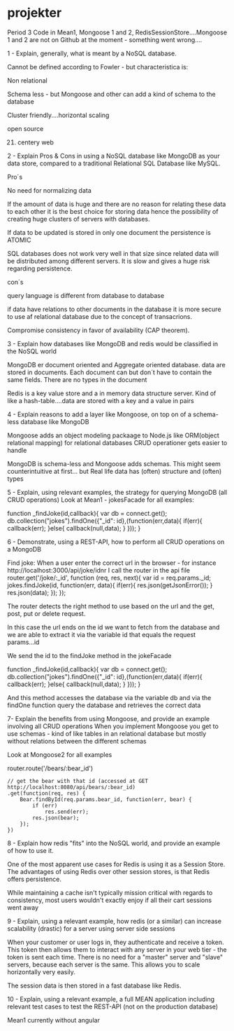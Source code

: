 # projekter
Period 3
Code in Mean1, Mongoose 1 and 2, RedisSessionStore....Mongoose 1 and 2 are not on Github at the moment - something went wrong....

1 - Explain, generally, what is meant by a NoSQL database. 

Cannot be defined according to Fowler - but characteristica is:

Non relational

Schema less - but Mongoose and other can add a kind of schema to the database

Cluster friendly....horizontal scaling

open source

21. centery web

2 - Explain Pros & Cons in using a NoSQL database like MongoDB as your data store, compared to a traditional Relational SQL Database like MySQL.

Pro´s 

No need for normalizing data

If the amount of data is huge and there are no reason for relating these data to each other it is the best choice for storing data hence the possibility of creating huge clusters of servers with databases.

If data to be updated is stored in only one document the persistence is ATOMIC

SQL databases does not work very well in that size since related data will be distributed among different servers. It is slow and gives a huge risk regarding persistence. 

con´s

query language is different from database to database

if data have relations to other documents in the database it is more secure to use af relational database due to the concept of transacrions.

Compromise consistency in favor of availability (CAP theorem).

3 - Explain how databases like MongoDB and redis would be classified in the NoSQL world 

MongoDB er document oriented and Aggregate oriented database. data are stored in documents. Each document can but don´t have to contain the same fields. There are no types in the document

Redis is a key value store and a in memory data structure server. Kind of like a hash-table....data are stored with a key and a value in pairs

4 - Explain reasons to add a layer like Mongoose, on top on of a schema-less database like MongoDB 

Mongoose adds an object modeling packaage to Node.js like ORM(object relational mapping) for relational databases
CRUD operationer gets easier to handle

MongoDB is schema-less and Mongoose adds schemas. This might seem counterintuitive at first... but Real life data has (often) structure and (often) types

5 - Explain, using relevant examples, the strategy for querying MongoDB (all CRUD operations) 
Look at Mean1 - jokesFacade for all examples:

function _findJoke(id,callback){
    var db = connect.get();
    db.collection("jokes").findOne({"_id": id},(function(err,data){
        if(err){
            callback(err);
        }else{
            callback(null,data);
        }
    }));
}

6 - Demonstrate, using a REST-API, how to perform all CRUD operations on a MongoDB 

Find joke:
When a user enter the correct url in the browser - for instance http://localhost:3000/api/joke/idnr
I call the router in the api file
router.get('/joke/:_id', function (req, res, next){
    var id = req.params._id;
    jokes.findJoke(id, function(err, data){
        if(err){
            res.json(getJsonError());
        }
        res.json(data);
    });
});

The router detects the right method to use based on the url and the get, post, put or delete request.

In this case the url ends on the id we want to fetch from the database and we are able to extract it via the variable id that equals the request params...id

We send the id to the findJoke method in the jokeFacade

function _findJoke(id,callback){
    var db = connect.get();
    db.collection("jokes").findOne({"_id": id},(function(err,data){
        if(err){
            callback(err);
        }else{
            callback(null,data);
        }
    }));
}

And this method accesses the database via the variable db and via the findOne function query the database and retrieves the correct data

7- Explain the benefits from using Mongoose, and provide an example involving all CRUD operations 
When you implement Mongoose you get to use schemas - kind of like tables in an relational database but mostly without relations between the different schemas

Look at Mongoose2 for all examples

router.route('/bears/:bear_id')

    // get the bear with that id (accessed at GET http://localhost:8080/api/bears/:bear_id)
    .get(function(req, res) {
        Bear.findById(req.params.bear_id, function(err, bear) {
            if (err)
                res.send(err);
            res.json(bear);
        });
    })
    
8 - Explain how redis "fits" into the NoSQL world, and provide an example of how to use it. 


One of the most apparent use cases for Redis is using it as a Session Store. The advantages of using Redis over other session stores, is that Redis offers persistence. 

While maintaining a cache isn't typically mission critical with regards to consistency, most users wouldn't exactly enjoy if all their cart sessions went away

9 - Explain, using a relevant example, how redis (or a similar) can increase scalability (drastic) for a server using server side sessions 

When your customer or user logs in, they authenticate and receive a token. This token then allows them to interact with any server in your web tier - the token is sent each time. There is no need for a "master" server and "slave" servers, because each server is the same. This allows you to scale horizontally very easily. 

The session data is then stored in a fast database like Redis.


10 - Explain, using a relevant example, a full MEAN application including relevant test cases to test the REST-API (not on the production database) 

Mean1 currently without angular

